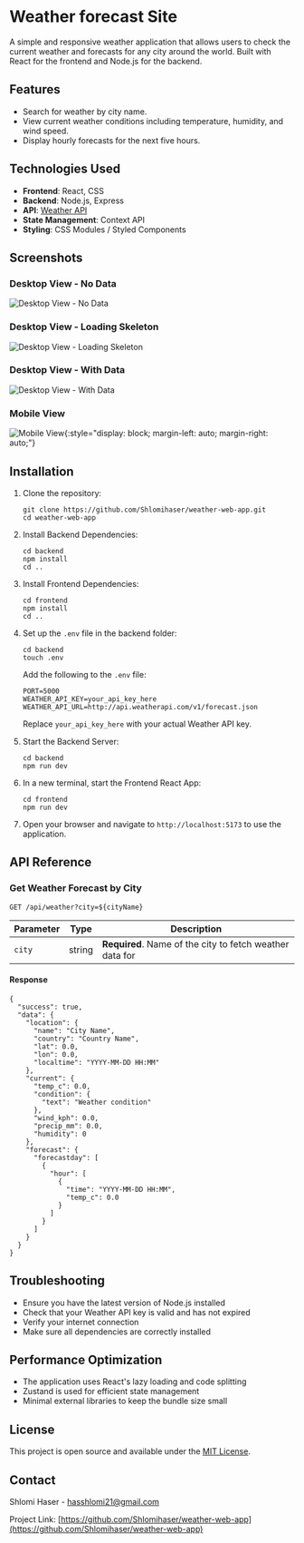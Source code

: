 
# Weather forecast Site

A simple and responsive weather application that allows users to check the current weather and forecasts for any city around the world. Built with React for the frontend and Node.js for the backend.

## Features
- Search for weather by city name.
- View current weather conditions including temperature, humidity, and wind speed.
- Display hourly forecasts for the next five hours.

## Technologies Used
- **Frontend**: React, CSS
- **Backend**: Node.js, Express
- **API**: [Weather API](https://www.weatherapi.com/)
- **State Management**: Context API
- **Styling**: CSS Modules / Styled Components

## Screenshots

### Desktop View - No Data
![Desktop View - No Data](readme-screenshots/weather-app-desktop-no-data.png)

### Desktop View - Loading Skeleton
![Desktop View - Loading Skeleton](readme-screenshots/weather-app-desktop-skelaton.png)

### Desktop View - With Data
![Desktop View - With Data](readme-screenshots/weather-app-desktop.png)

### Mobile View
![Mobile View](readme-screenshots/weather-app-mobile.png){:style="display: block; margin-left: auto; margin-right: auto;"}

## Installation

1. Clone the repository:
   ```
   git clone https://github.com/Shlomihaser/weather-web-app.git
   cd weather-web-app
   ```

2. Install Backend Dependencies:
   ```
   cd backend
   npm install
   cd ..
   ```

3. Install Frontend Dependencies:
   ```
   cd frontend
   npm install
   cd ..
   ```

4. Set up the `.env` file in the backend folder:
   ```
   cd backend
   touch .env
   ```
   Add the following to the `.env` file:
   ```
   PORT=5000
   WEATHER_API_KEY=your_api_key_here
   WEATHER_API_URL=http://api.weatherapi.com/v1/forecast.json
   ```
   Replace `your_api_key_here` with your actual Weather API key.

5. Start the Backend Server:
   ```
   cd backend
   npm run dev
   ```

6. In a new terminal, start the Frontend React App:
   ```
   cd frontend
   npm run dev
   ```

7. Open your browser and navigate to `http://localhost:5173` to use the application.



## API Reference

### Get Weather Forecast by City

```
GET /api/weather?city=${cityName}
```

| Parameter | Type   | Description                                     |
|-----------|--------|-------------------------------------------------|
| `city`    | string | **Required**. Name of the city to fetch weather data for |

#### Response

```
{
  "success": true,
  "data": {
    "location": {
      "name": "City Name",
      "country": "Country Name",
      "lat": 0.0,
      "lon": 0.0,
      "localtime": "YYYY-MM-DD HH:MM"
    },
    "current": {
      "temp_c": 0.0,
      "condition": {
        "text": "Weather condition"
      },
      "wind_kph": 0.0,
      "precip_mm": 0.0,
      "humidity": 0
    },
    "forecast": {
      "forecastday": [
        {
          "hour": [
            {
              "time": "YYYY-MM-DD HH:MM",
              "temp_c": 0.0
            }
          ]
        }
      ]
    }
  }
}
```


## Troubleshooting

- Ensure you have the latest version of Node.js installed
- Check that your Weather API key is valid and has not expired
- Verify your internet connection
- Make sure all dependencies are correctly installed

## Performance Optimization

- The application uses React's lazy loading and code splitting
- Zustand is used for efficient state management
- Minimal external libraries to keep the bundle size small


## License

This project is open source and available under the [MIT License](LICENSE).

## Contact

Shlomi Haser - hasshlomi21@gmail.com

Project Link: [https://github.com/Shlomihaser/weather-web-app](https://github.com/Shlomihaser/weather-web-app)
